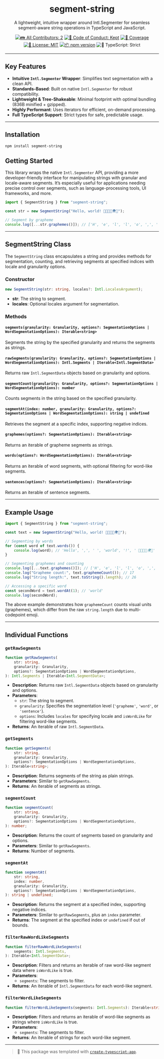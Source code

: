 <h1 align="center">segment-string</h1>

<p align="center">A lightweight, intuitive wrapper around Intl.Segmenter for seamless segment-aware string operations in TypeScript and JavaScript.</p>

<p align="center">
	<a href="#contributors" target="_blank"><img alt="👪 All Contributors: 2" src="https://img.shields.io/badge/%F0%9F%91%AA_all_contributors-2-21bb42.svg" /></a>
	<a href="https://github.com/Not-Jayden/segment-string/blob/main/.github/CODE_OF_CONDUCT.md" target="_blank"><img alt="🤝 Code of Conduct: Kept" src="https://img.shields.io/badge/%F0%9F%A4%9D_code_of_conduct-kept-21bb42" /></a>
	<a href="https://codecov.io/gh/Not-Jayden/segment-string" target="_blank"><img alt="🧪 Coverage" src="https://img.shields.io/codecov/c/github/Not-Jayden/segment-string?label=%F0%9F%A7%AA%20coverage" /></a>
	<a href="https://github.com/Not-Jayden/segment-string/blob/main/LICENSE.md" target="_blank"><img alt="📝 License: MIT" src="https://img.shields.io/badge/%F0%9F%93%9D_license-MIT-21bb42.svg"></a>
	<a href="http://npmjs.com/package/segment-string"><img alt="📦 npm version" src="https://img.shields.io/npm/v/segment-string?color=21bb42&label=%F0%9F%93%A6%20npm" /></a>
	<img alt="💪 TypeScript: Strict" src="https://img.shields.io/badge/%F0%9F%92%AA_typescript-strict-21bb42.svg" />
</p>

---

## Key Features

- **Intuitive `Intl.Segmenter` Wrapper**: Simplifies text segmentation with a clean API.
- **Standards-Based**: Built on native `Intl.Segmenter` for robust compatibility.
- **Lightweight & Tree-Shakeable**: Minimal footprint with optimal bundling (836B minified + gzipped).
- **Highly Performant**: Uses iterators for efficient, on-demand processing.
- **Full TypeScript Support**: Strict types for safe, predictable usage.

---

## Installation

```shell
npm install segment-string
```

## Getting Started

This library wraps the native `Intl.Segmenter` API, providing a more developer-friendly interface for manipulating strings with granular and locale-aware segments. It’s especially useful for applications needing precise control over segments, such as language-processing tools, UI frameworks, and more.

```typescript
import { SegmentString } from "segment-string";

const str = new SegmentString("Hello, world! 👩‍👩‍👧‍👦🌍🌈");

// Segment by grapheme
console.log([...str.graphemes()]); // ['H', 'e', 'l', 'l', 'o', ',', ' ', 'w', 'o', 'r', 'l', 'd', '!', ' ', '👩‍👩‍👧‍👦', '🌍', '🌈']
```

---

## SegmentString Class

The `SegmentString` class encapsulates a string and provides methods for segmentation, counting, and retrieving segments at specified indices with locale and granularity options.

### Constructor

```typescript
new SegmentString(str: string, locales?: Intl.LocalesArgument);
```

- **str**: The string to segment.
- **locales**: Optional locales argument for segmentation.

### Methods

#### `segments(granularity: Granularity, options?: SegmentationOptions | WordSegmentationOptions): Iterable<string>`

Segments the string by the specified granularity and returns the segments as strings.

#### `rawSegments(granularity: Granularity, options?: SegmentationOptions | WordSegmentationOptions): Intl.Segments | Iterable<Intl.SegmentData>`

Returns raw `Intl.SegmentData` objects based on granularity and options.

#### `segmentCount(granularity: Granularity, options?: SegmentationOptions | WordSegmentationOptions): number`

Counts segments in the string based on the specified granularity.

#### `segmentAt(index: number, granularity: Granularity, options?: SegmentationOptions | WordSegmentationOptions): string | undefined`

Retrieves the segment at a specific index, supporting negative indices.

#### `graphemes(options?: SegmentationOptions): Iterable<string>`

Returns an iterable of grapheme segments as strings.

#### `words(options?: WordSegmentationOptions): Iterable<string>`

Returns an iterable of word segments, with optional filtering for word-like segments.

#### `sentences(options?: SegmentationOptions): Iterable<string>`

Returns an iterable of sentence segments.

---

## Example Usage

```typescript
import { SegmentString } from "segment-string";

const text = new SegmentString("Hello, world! 👩‍👩‍👧‍👦🌍🌈");

// Segmenting by words
for (const word of text.words()) {
	console.log(word); // 'Hello', ',', ' ', 'world', '!', ' 👩‍👩‍👧‍👦🌍🌈'
}

// Segmenting graphemes and counting
console.log([...text.graphemes()]); // ['H', 'e', 'l', 'l', 'o', ',', ' ', 'w', 'o', 'r', 'l', 'd', '!', ' ', '👩‍👩‍👧‍👦', '🌍', '🌈']
console.log("Grapheme count:", text.graphemeCount()); // 17
console.log("String length:", text.toString().length); // 26

// Accessing a specific word
const secondWord = text.wordAt(1); // 'world'
console.log(secondWord);
```

The above example demonstrates how `graphemeCount` counts visual units (graphemes), which differ from the raw `string.length` due to multi-codepoint emoji.

---

## Individual Functions

### `getRawSegments`

```typescript
function getRawSegments(
	str: string,
	granularity: Granularity,
	options?: SegmentationOptions | WordSegmentationOptions,
): Intl.Segments | Iterable<Intl.SegmentData>;
```

- **Description**: Returns raw `Intl.SegmentData` objects based on granularity and options.
- **Parameters**:
  - `str`: The string to segment.
  - `granularity`: Specifies the segmentation level (`'grapheme'`, `'word'`, or `'sentence'`).
  - `options`: Includes `locales` for specifying locale and `isWordLike` for filtering word-like segments.
- **Returns**: An iterable of raw `Intl.SegmentData`.

### `getSegments`

```typescript
function getSegments(
	str: string,
	granularity: Granularity,
	options?: SegmentationOptions | WordSegmentationOptions,
): Iterable<string>;
```

- **Description**: Returns segments of the string as plain strings.
- **Parameters**: Similar to `getRawSegments`.
- **Returns**: An iterable of segments as strings.

### `segmentCount`

```typescript
function segmentCount(
	str: string,
	granularity: Granularity,
	options?: SegmentationOptions | WordSegmentationOptions,
): number;
```

- **Description**: Returns the count of segments based on granularity and options.
- **Parameters**: Similar to `getRawSegments`.
- **Returns**: Number of segments.

### `segmentAt`

```typescript
function segmentAt(
	str: string,
	index: number,
	granularity: Granularity,
	options?: SegmentationOptions | WordSegmentationOptions,
): string | undefined;
```

- **Description**: Returns the segment at a specified index, supporting negative indices.
- **Parameters**: Similar to `getRawSegments`, plus an `index` parameter.
- **Returns**: The segment at the specified index or `undefined` if out of bounds.

### `filterRawWordLikeSegments`

```typescript
function filterRawWordLikeSegments(
	segments: Intl.Segments,
): Iterable<Intl.SegmentData>;
```

- **Description**: Filters and returns an iterable of raw word-like segment data where `isWordLike` is true.
- **Parameters**:
  - `segments`: The segments to filter.
- **Returns**: An iterable of `Intl.SegmentData` for each word-like segment.

### `filterWordLikeSegments`

```typescript
function filterWordLikeSegments(segments: Intl.Segments): Iterable<string>;
```

- **Description**: Filters and returns an iterable of word-like segments as strings where `isWordLike` is true.
- **Parameters**:
  - `segments`: The segments to filter.
- **Returns**: An iterable of strings for each word-like segment.

---

> 💙 This package was templated with [`create-typescript-app`](https://github.com/JoshuaKGoldberg/create-typescript-app).

